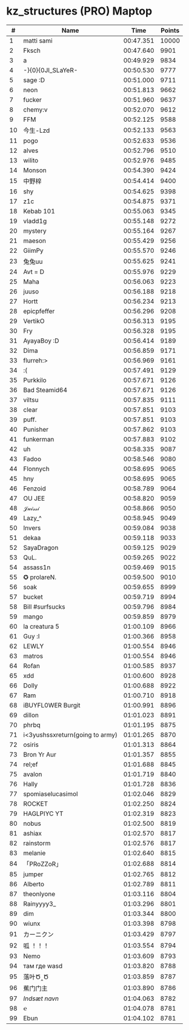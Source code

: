 # kz_structures (PRO) Maptop

|  # | Name | Time | Points |
|-------------- | -------------- | -------------- | -------------- | 
| 1 | matti sami | 00:47.351 | 10000 | 
| 2 | Fksch | 00:47.640 | 9901 | 
| 3 | a | 00:49.929 | 9834 | 
| 4 | -}{0}{0JI_SLaYeR- | 00:50.530 | 9777 | 
| 5 | sage :D | 00:51.000 | 9711 | 
| 6 | neon | 00:51.813 | 9662 | 
| 7 | fucker | 00:51.960 | 9637 | 
| 8 | chemy:v | 00:52.070 | 9612 | 
| 9 | FFM | 00:52.125 | 9588 | 
| 10 | 今生-Lzd | 00:52.133 | 9563 | 
| 11 | pogo | 00:52.633 | 9536 | 
| 12 | alves | 00:52.796 | 9510 | 
| 13 | wilito | 00:52.976 | 9485 | 
| 14 | Monson | 00:54.390 | 9424 | 
| 15 | 中野梓 | 00:54.414 | 9400 | 
| 16 | shy | 00:54.625 | 9398 | 
| 17 | z1c | 00:54.875 | 9371 | 
| 18 | Kebab 101 | 00:55.063 | 9345 | 
| 19 | vladd1g | 00:55.148 | 9272 | 
| 20 | mystery | 00:55.164 | 9267 | 
| 21 | maeson | 00:55.429 | 9256 | 
| 22 | GiimPy | 00:55.570 | 9246 | 
| 23 | 兔兔uu | 00:55.625 | 9241 | 
| 24 | Avt = D | 00:55.976 | 9229 | 
| 25 | Maha | 00:56.063 | 9223 | 
| 26 | juuso | 00:56.188 | 9218 | 
| 27 | Hortt | 00:56.234 | 9213 | 
| 28 | epicpfeffer | 00:56.296 | 9208 | 
| 29 | VertikO | 00:56.313 | 9195 | 
| 30 | Fry | 00:56.328 | 9195 | 
| 31 | AyayaBoy :D | 00:56.414 | 9189 | 
| 32 | Dima | 00:56.859 | 9171 | 
| 33 | flurreh:> | 00:56.969 | 9161 | 
| 34 | :( | 00:57.491 | 9129 | 
| 35 | Purkkilo | 00:57.671 | 9126 | 
| 36 | Bad Steamid64 | 00:57.671 | 9126 | 
| 37 | viltsu | 00:57.835 | 9111 | 
| 38 | clear | 00:57.851 | 9103 | 
| 39 | puff. | 00:57.851 | 9103 | 
| 40 | Punisher | 00:57.862 | 9103 | 
| 41 | funkerman | 00:57.883 | 9102 | 
| 42 | uh | 00:58.335 | 9087 | 
| 43 | Fadoo | 00:58.546 | 9080 | 
| 44 | Flonnych | 00:58.695 | 9065 | 
| 45 | hny | 00:58.695 | 9065 | 
| 46 | Fenzoid | 00:58.789 | 9064 | 
| 47 | OU JEE | 00:58.820 | 9059 | 
| 48 | 𝒥𝓊𝒾𝓈𝓈𝒾 | 00:58.866 | 9050 | 
| 49 | Lazy_^ | 00:58.945 | 9049 | 
| 50 | Invers | 00:59.084 | 9038 | 
| 51 | dekaa | 00:59.118 | 9033 | 
| 52 | SayaDragon | 00:59.125 | 9029 | 
| 53 | QuL. | 00:59.265 | 9022 | 
| 54 | assass1n | 00:59.469 | 9015 | 
| 55 | ✪ prolareN. | 00:59.500 | 9010 | 
| 56 | soak | 00:59.655 | 8999 | 
| 57 | bucket | 00:59.719 | 8994 | 
| 58 | Bill #surfsucks | 00:59.796 | 8984 | 
| 59 | mango | 00:59.859 | 8979 | 
| 60 | la creatura 5 | 01:00.109 | 8966 | 
| 61 | Guy :l | 01:00.366 | 8958 | 
| 62 | LEWLY | 01:00.554 | 8946 | 
| 63 | matros | 01:00.554 | 8946 | 
| 64 | Rofan | 01:00.585 | 8937 | 
| 65 | xdd | 01:00.600 | 8928 | 
| 66 | Dolly | 01:00.688 | 8922 | 
| 67 | Ram | 01:00.710 | 8918 | 
| 68 | iBUYFL0WER Burgit | 01:00.991 | 8896 | 
| 69 | dillon | 01:01.023 | 8891 | 
| 70 | phrbq | 01:01.195 | 8875 | 
| 71 | i<3yushssxreturn(going to army) | 01:01.265 | 8870 | 
| 72 | osiris | 01:01.313 | 8864 | 
| 73 | Bron Yr Aur | 01:01.357 | 8855 | 
| 74 | rel;ef | 01:01.688 | 8845 | 
| 75 | avalon | 01:01.719 | 8840 | 
| 76 | Hally | 01:01.728 | 8836 | 
| 77 | spomiaselucasimol | 01:02.046 | 8829 | 
| 78 | ROCKET | 01:02.250 | 8824 | 
| 79 | HAGLPIYC YT | 01:02.319 | 8823 | 
| 80 | nobus | 01:02.500 | 8819 | 
| 81 | ashiax | 01:02.570 | 8817 | 
| 82 | rainstorm | 01:02.576 | 8817 | 
| 83 | melanie | 01:02.640 | 8815 | 
| 84 | 「PRoZZoR」 | 01:02.688 | 8814 | 
| 85 | jumper | 01:02.765 | 8812 | 
| 86 | Alberto | 01:02.789 | 8811 | 
| 87 | theonlyone | 01:03.116 | 8804 | 
| 88 | Rainyyyy3_ | 01:03.296 | 8801 | 
| 89 | dim | 01:03.344 | 8800 | 
| 90 | wiunx | 01:03.398 | 8798 | 
| 91 | カーニクン | 01:03.429 | 8797 | 
| 92 | 呱 ！！！ | 01:03.554 | 8794 | 
| 93 | Nemo | 01:03.609 | 8793 | 
| 94 | там где wasd | 01:03.820 | 8788 | 
| 95 | 落叶Ծ‸Ծ | 01:03.859 | 8787 | 
| 96 | 蕉门门主 | 01:03.890 | 8786 | 
| 97 | *Indsæt navn* | 01:04.063 | 8782 | 
| 98 | ℮ | 01:04.078 | 8781 | 
| 99 | Ebun | 01:04.102 | 8781 | 

